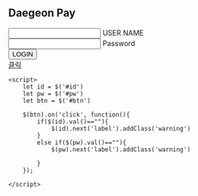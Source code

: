 <!DOCTYPE html>
<html lang="ko">
<head>
    <meta charset="UTF-8">
    <title>Document</title>
    <link rel="stylesheet" href="style.css">
    <script src="jquery-3.4.1.js"></script>

</head>
<body>
    <section class="login-form">
        <h1>Daegeon Pay</h1>
        <form action="">
            <div class ="int-area">
                <input type="text" name="id" id="id" autocomplete="off" required>
                <label for="id">USER NAME</label>
            <div>
            <div class ="int-area">
                <input type="password" name="pw" id="pw" autocomplete="off" required>
                <label for="PASSWORD">Password</label>
            <div>
            <div class="btn-area">
                <button id="btn"
                type="submit">LOGIN</button>
            </div>     
        </form>
        <div class="caption">
        <a href="#" onclick="location.href='google.com'">클릭</a>
    </section>

    <script>
        let id = $('#id')
        let pw = $('#pw')
        let btn = $('#btn')

        $(btn).on('click', function(){
            if($(id).val()==""){
                $(id).next('label').addClass('warning')
            }
            else if($(pw).val()==""){
                $(pw).next('label').addClass('warning')
                
            }
        });

    </script>
    
</body>
</html>
<meta name="viewport" content="width=device-width, initial-scale=1.0">
